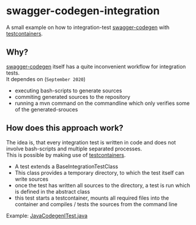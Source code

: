# swagger-codegen-integration

A small example on how to integration-test [swagger-codegen](https://github.com/swagger-api/swagger-codegen) with [testcontainers](https://www.testcontainers.org/).

## Why?
[swagger-codegen](https://github.com/swagger-api/swagger-codegen) itself has a quite inconvenient workflow for integration tests.   
It dependes on (`September 2020`)
* executing bash-scripts to generate sources
* commiting generated sources to the repository
* running a mvn command on the commandline which only verifies some of the generated-srouces

## How does this approach work?
The idea is, that every integration test is written in code and does not involve bash-scripts and multiple separated processes.   
This is possible by making use of [testcontainers](https://www.testcontainers.org/).

* A test extends a BaseIntegrationTestClass
* This class provides a temporary directory, to which the test itself can write sources
* once the test has written all sources to the directory, a test is run which is defined in the abstract class
* this test starts a testcontainer, mounts all required files into the container and compiles / tests the sources from the command line

 
Example: [JavaCodegenITest.java](https://github.com/kaibra/swagger-codegen-integration/blob/master/src/test/java/de/kaibra/swaggercodegenintegration/languages/java/JavaCodegenITest.java)
